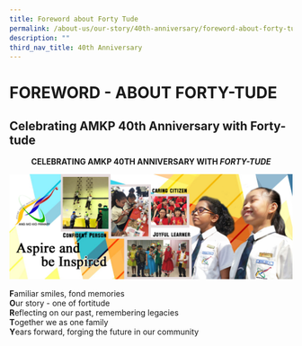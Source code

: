 ```yaml
---
title: Foreword about Forty Tude
permalink: /about-us/our-story/40th-anniversary/foreword-about-forty-tude/
description: ""
third_nav_title: 40th Anniversary
---
```

# FOREWORD - ABOUT FORTY-TUDE


## Celebrating AMKP 40th Anniversary with Forty-tude


<b><center>CELEBRATING AMKP 40TH ANNIVERSARY WITH <i>FORTY-TUDE</i></center></b>
	
![](/images/About%20Us/40th%20Anniversary/Banner.png)
	
	
**F**amiliar smiles, fond memories  <br>
**O**ur story - one of fortitude<br>
**R**eflecting on our past, remembering legacies<br>
**T**ogether we as one family<br>
**Y**ears forward, forging the future in our community


